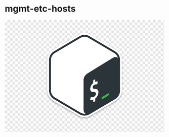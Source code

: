 <!--------------------------------------+-------------------------------------->
# mgmt-etc-hosts
<!--------------------------------------+-------------------------------------->
![](./Images/bash_icon.png)
